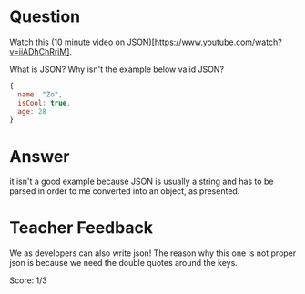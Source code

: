 # Question

Watch this (10 minute video on JSON)[https://www.youtube.com/watch?v=iiADhChRriM].

What is JSON? Why isn't the example below valid JSON?

```js
{
  name: "Zo",
  isCool: true,
  age: 28
}
```

# Answer

it isn't a good example because JSON is usually a string and has to be parsed in order to me converted into an object, as presented.

# Teacher Feedback

We as developers can also write json! The reason why this one is not proper json is because we need the double quotes around the keys. 

Score: 1/3
